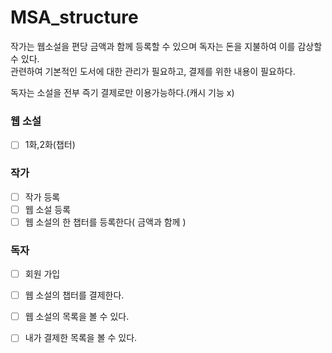 # MSA_structure

작가는 웹소설을 편당 금액과 함께 등록할 수 있으며
독자는 돈을 지불하여 이를 감상할 수 있다. <br>
관련하여 기본적인 도서에 대한 관리가 필요하고, 결제를 위한 내용이 필요하다. <br>

독자는 소설을 전부 즉기 결제로만 이용가능하다.(캐시 기능 x)

### 웹 소설<br>
- [ ] 1화,2화(챕터)

### 작가<br>
- [ ] 작가 등록 <br>
- [ ] 웹 소설 등록 <br>
- [ ] 웹 소설의 한 챕터를 등록한다( 금액과 함께 )

### 독자
- [ ] 회원 가입
- [ ] 웹 소설의 챕터를 결제한다.
- [ ] 웹 소설의 목록을 볼 수 있다.
- [ ] 내가 결제한 목록을 볼 수 있다.

